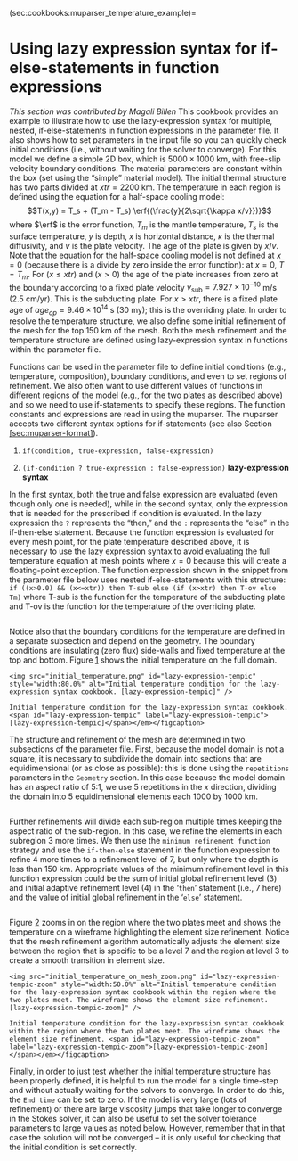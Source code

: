 (sec:cookbooks:muparser_temperature_example)=
# Using lazy expression syntax for if-else-statements in function expressions

*This section was contributed by Magali Billen*
This cookbook provides an example to illustrate how to use the lazy-expression
syntax for multiple, nested, if-else-statements in function expressions in the
parameter file. It also shows how to set parameters in the input file so you
can quickly check initial conditions (i.e., without waiting for the solver to
converge). For this model we define a simple 2D box, which is
$5000 \times 1000$ km, with free-slip velocity boundary conditions. The
material parameters are constant within the box (set using the
&ldquo;simple&rdquo; material model). The initial thermal structure has two
parts divided at $xtr=2200$&nbsp;km. The temperature in each region is defined
using the equation for a half-space cooling model:
$$T(x,y) = T_s + (T_m  - T_s) \erf{(\frac{y}{2\sqrt{\kappa x/v}})}$$ where
$\erf$ is the error function, $T_m$ is the mantle temperature, $T_s$ is the
surface temperature, $y$ is depth, $x$ is horizontal distance, $\kappa$ is the
thermal diffusivity, and $v$ is the plate velocity. The age of the plate is
given by $x/v$. Note that the equation for the half-space cooling model is not
defined at $x=0$ (because there is a divide by zero inside the error
function): at $x=0$, $T=T_m$. For $(x \le xtr)$ and $(x>0)$ the age of the
plate increases from zero at the boundary according to a fixed plate velocity
$v_\text{sub}=7.927\times10^{-10}$&nbsp;m/s ($2.5$&nbsp;cm/yr). This is the
subducting plate. For $x > xtr$, there is a fixed plate age of
$age_{op}=9.46\times10^{14}$&nbsp;s ($30$&nbsp;my); this is the overriding
plate. In order to resolve the temperature structure, we also define some
initial refinement of the mesh for the top 150 km of the mesh. Both the mesh
refinement and the temperature structure are defined using lazy-expression
syntax in functions within the parameter file.

Functions can be used in the parameter file to define initial conditions
(e.g., temperature, composition), boundary conditions, and even to set regions
of refinement. We also often want to use different values of functions in
different regions of the model (e.g., for the two plates as described above)
and so we need to use if-statements to specify these regions. The function
constants and expressions are read in using the muparser. The muparser accepts
two different syntax options for if-statements (see also Section
[\[sec:muparser-format\]][1]).

1.  `if(condition, true-expression, false-expression)`

2.  `(if-condition ? true-expression : false-expression)` **lazy-expression
    syntax**

In the first syntax, both the true and false expression are evaluated (even
though only one is needed), while in the second syntax, only the expression
that is needed for the prescribed if condition is evaluated. In the lazy
expression the `?` represents the &ldquo;then,&rdquo; and the `:` represents
the &ldquo;else&rdquo; in the if-then-else statement. Because the function
expression is evaluated for every mesh point, for the plate temperature
described above, it is necessary to use the lazy expression syntax to avoid
evaluating the full temperature equation at mesh points where $x=0$ because
this will create a floating-point exception. The function expression shown in
the snippet from the parameter file below uses nested if-else-statements with
this structure:
`if ((x>0.0) && (x<=xtr)) then T-sub else (if (x>xtr) then T-ov else Tm)`
where T-sub is the function for the temperature of the subducting plate and
T-ov is the function for the temperature of the overriding plate.

``` prmfile
```

Notice also that the boundary conditions for the temperature are defined in a
separate subsection and depend on the geometry. The boundary conditions are
insulating (zero flux) side-walls and fixed temperature at the top and bottom.
Figure [1][] shows the initial temperature on the full domain.

```{figure-md}
<img src="initial_temperature.png" id="lazy-expression-tempic" style="width:80.0%" alt="Initial temperature condition for the lazy-expression syntax cookbook. [lazy-expression-tempic]" />

Initial temperature condition for the lazy-expression syntax cookbook. <span id="lazy-expression-tempic" label="lazy-expression-tempic">[lazy-expression-tempic]</span></em></figcaption>
```

The structure and refinement of the mesh are determined in two subsections of
the parameter file. First, because the model domain is not a square, it is
necessary to subdivide the domain into sections that are equidimensional (or
as close as possible): this is done using the `repetitions` parameters in the
`Geometry` section. In this case because the model domain has an aspect ratio
of 5:1, we use 5 repetitions in the $x$ direction, dividing the domain into 5
equidimensional elements each 1000 by 1000 km.

``` prmfile
```

Further refinements will divide each sub-region multiple times keeping the
aspect ratio of the sub-region. In this case, we refine the elements in each
subregion 3 more times. We then use the `minimum refinement function` strategy
and use the `if-then-else` statement in the function expression to refine 4
more times to a refinement level of 7, but only where the depth is less than
150&nbsp;km. Appropriate values of the minimum refinement level in this
function expression could be the sum of initial global refinement level (3)
and initial adaptive refinement level (4) in the &lsquo;`then`&rsquo;
statement (i.e., 7 here) and the value of initial global refinement in the
&lsquo;`else`&rsquo; statement.

``` prmfile
```

Figure [2][] zooms in on the region where the two plates meet and shows the
temperature on a wireframe highlighting the element size refinement. Notice
that the mesh refinement algorithm automatically adjusts the element size
between the region that is specific to be a level 7 and the region at level 3
to create a smooth transition in element size.

```{figure-md}
<img src="initial_temperature_on_mesh_zoom.png" id="lazy-expression-tempic-zoom" style="width:50.0%" alt="Initial temperature condition for the lazy-expression syntax cookbook within the region where the two plates meet. The wireframe shows the element size refinement. [lazy-expression-tempic-zoom]" />

Initial temperature condition for the lazy-expression syntax cookbook within the region where the two plates meet. The wireframe shows the element size refinement. <span id="lazy-expression-tempic-zoom" label="lazy-expression-tempic-zoom">[lazy-expression-tempic-zoom]</span></em></figcaption>
```

Finally, in order to just test whether the initial temperature structure has
been properly defined, it is helpful to run the model for a single time-step
and without actually waiting for the solvers to converge. In order to do this,
the `End time` can be set to zero. If the model is very large (lots of
refinement) or there are large viscosity jumps that take longer to converge in
the Stokes solver, it can also be useful to set the solver tolerance
parameters to large values as noted below. However, remember that in that case
the solution will not be converged &ndash; it is only useful for checking that
the initial condition is set correctly.

``` prmfile
```

  [1]: #sec:muparser-format
  [1]: #lazy-expression-tempic
  [2]: #lazy-expression-tempic-zoom
